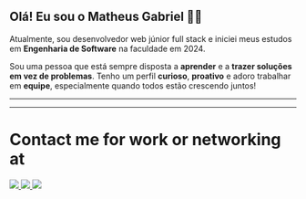 ## Olá! Eu sou o Matheus Gabriel 👨‍💻

Atualmente, sou desenvolvedor web júnior full stack e iniciei meus estudos em **Engenharia de Software** na faculdade em 2024.

Sou uma pessoa que está sempre disposta a **aprender** e a **trazer soluções em vez de problemas**. Tenho um perfil **curioso**, **proativo** e adoro trabalhar em **equipe**, especialmente quando todos estão crescendo juntos!

---



---

# Contact me for work or networking at

<a href="https://www.linkedin.com/in/matheus-gabriel-alves-da-silva/">
  <img src="https://img.shields.io/badge/LinkedIn-blue?style=for-the-badge&logo=linkedin&logoColor=white&link=https://www.linkedin.com/in/matheus-gabriel-alves-da-silva/" ></img> 
</a>

<a href="mailto:matheus01gabriel@outlook.com">
  <img src="https://img.shields.io/badge/Email-orange?style=for-the-badge&logo=Gmail&logoColor=white)"> </img>
</a>

<a href="https://www.instagram.com/matheeus.777/">
  <img src="https://img.shields.io/badge/Instagram-E4405F?style=for-the-badge&logo=Instagram&logoColor=white&link=https://www.instagram.com/matheeus.777a/)"> </img>
</a>

